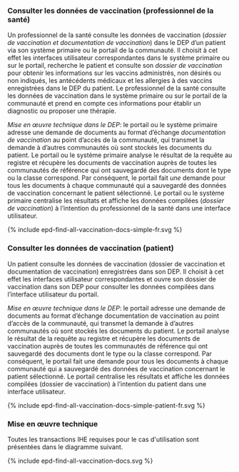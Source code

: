 ### Consulter les données de vaccination (professionnel de la santé)

Un professionnel de la santé consulte les données de vaccination (*dossier de vaccination et documentation de vaccination*) dans le DEP d’un patient via son système primaire ou le portail de la communauté. Il choisit à cet effet les interfaces utilisateur correspondantes dans le système primaire ou sur le portail, recherche le patient et consulte son *dossier de vaccination* pour obtenir les informations sur les vaccins administrés, non désirés ou non indiqués, les antécédents médicaux et les allergies à des vaccins enregistrées dans le DEP du patient. Le professionnel de la santé consulte les données de vaccination dans le système primaire ou sur le portail de la communauté et prend en compte ces informations pour établir un diagnostic ou proposer une thérapie.

*Mise en œuvre technique dans le DEP*: le portail ou le système primaire adresse une demande de documents au format d’échange *documentation de vaccination* au point d’accès de la communauté, qui transmet la demande à d’autres communautés où sont stockés les documents du patient. Le portail ou le système primaire analyse le résultat de la requête au registre et récupère les documents de vaccination auprès de toutes les communautés de référence qui ont sauvegardé des documents dont le type ou la classe correspond. Par conséquent, le portail fait *une* demande pour tous les documents à chaque communauté qui a sauvegardé des données de vaccination concernant le patient sélectionné. Le portail ou le système primaire centralise les résultats et affiche les données compilées (*dossier de vaccination*) à l’intention du professionnel de la santé dans une interface utilisateur.

<div>{% include epd-find-all-vaccination-docs-simple-fr.svg %}</div>


### Consulter les données de vaccination (patient)

Un patient consulte les données de vaccination (dossier de vaccination et documentation de vaccination) enregistrées dans son DEP. Il choisit à cet effet les interfaces utilisateur correspondantes et ouvre son dossier de vaccination dans son DEP pour consulter les données compilées dans l’interface utilisateur du portail.

*Mise en œuvre technique dans le DEP*: le portail adresse une demande de documents au format d’échange documentation de vaccination au point d’accès de la communauté, qui transmet la demande à d’autres communautés où sont stockés les documents du patient. Le portail analyse le résultat de la requête au registre et récupère les documents de vaccination auprès de toutes les communautés de référence qui ont sauvegardé des documents dont le type ou la classe correspond. Par conséquent, le portail fait une demande pour tous les documents à chaque communauté qui a sauvegardé des données de vaccination concernant le patient sélectionné. Le portail centralise les résultats et affiche les données compilées (dossier de vaccination) à l’intention du patient dans une interface utilisateur.

<div>{% include epd-find-all-vaccination-docs-simple-patient-fr.svg %}</div>


### Mise en œuvre technique

Toutes les transactions IHE requises pour le cas d'utilisation sont présentées dans le diagramme suivant.

<div>{% include epd-find-all-vaccination-docs.svg %}</div>


